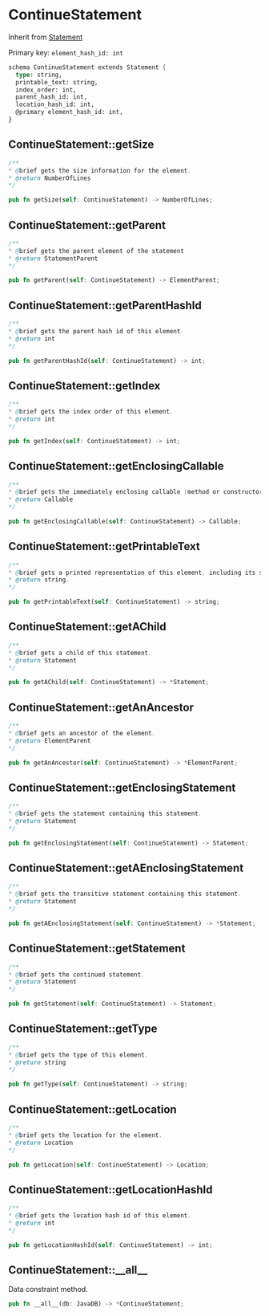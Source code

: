 # ContinueStatement

Inherit from [Statement](./Statement.md)

Primary key: `element_hash_id: int`

```rust
schema ContinueStatement extends Statement {
  type: string,
  printable_text: string,
  index_order: int,
  parent_hash_id: int,
  location_hash_id: int,
  @primary element_hash_id: int,
}
```
## ContinueStatement::getSize

```java
/**
* @brief gets the size information for the element.
* @return NumberOfLines
*/
```
```rust
pub fn getSize(self: ContinueStatement) -> NumberOfLines;
```
## ContinueStatement::getParent

```java
/**
* @brief gets the parent element of the statement
* @return StatementParent 
*/
```
```rust
pub fn getParent(self: ContinueStatement) -> ElementParent;
```
## ContinueStatement::getParentHashId

```java
/**
* @brief gets the parent hash id of this element.
* @return int
*/
```
```rust
pub fn getParentHashId(self: ContinueStatement) -> int;
```
## ContinueStatement::getIndex

```java
/**
* @brief gets the index order of this element.
* @return int
*/
```
```rust
pub fn getIndex(self: ContinueStatement) -> int;
```
## ContinueStatement::getEnclosingCallable

```java
/**
* @brief gets the immediately enclosing callable (method or constructor) whose body contains this statement.
* @return Callable 
*/
```
```rust
pub fn getEnclosingCallable(self: ContinueStatement) -> Callable;
```
## ContinueStatement::getPrintableText

```java
/**
* @brief gets a printed representation of this element, including its structure where applicable.
* @return string.
*/
```
```rust
pub fn getPrintableText(self: ContinueStatement) -> string;
```
## ContinueStatement::getAChild

```java
/**
* @brief gets a child of this statement.
* @return Statement 
*/
```
```rust
pub fn getAChild(self: ContinueStatement) -> *Statement;
```
## ContinueStatement::getAnAncestor

```java
/**
* @brief gets an ancestor of the element.
* @return ElementParent 
*/
```
```rust
pub fn getAnAncestor(self: ContinueStatement) -> *ElementParent;
```
## ContinueStatement::getEnclosingStatement

```java
/**
* @brief gets the statement containing this statement.
* @return Statement 
*/
```
```rust
pub fn getEnclosingStatement(self: ContinueStatement) -> Statement;
```
## ContinueStatement::getAEnclosingStatement

```java
/**
* @brief gets the transitive statement containing this statement.
* @return Statement 
*/
```
```rust
pub fn getAEnclosingStatement(self: ContinueStatement) -> *Statement;
```
## ContinueStatement::getStatement

```java
/**
* @brief gets the continued statement.
* @return Statement 
*/
```
```rust
pub fn getStatement(self: ContinueStatement) -> Statement;
```
## ContinueStatement::getType

```java
/**
* @brief gets the type of this element.
* @return string
*/
```
```rust
pub fn getType(self: ContinueStatement) -> string;
```
## ContinueStatement::getLocation

```java
/**
* @brief gets the location for the element.
* @return Location
*/
```
```rust
pub fn getLocation(self: ContinueStatement) -> Location;
```
## ContinueStatement::getLocationHashId

```java
/**
* @brief gets the location hash id of this element.
* @return int
*/
```
```rust
pub fn getLocationHashId(self: ContinueStatement) -> int;
```
## ContinueStatement::\_\_all\_\_

Data constraint method.

```rust
pub fn __all__(db: JavaDB) -> *ContinueStatement;
```
